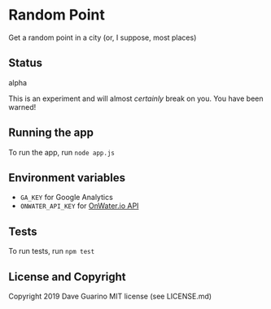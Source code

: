 # Random Point

Get a random point in a city (or, I suppose, most places)

## Status

alpha

This is an experiment and will almost _certainly_ break on you. You have been warned!

## Running the app

To run the app, run `node app.js`

## Environment variables

- `GA_KEY` for Google Analytics
- `ONWATER_API_KEY` for [OnWater.io API](https://onwater.io/)

## Tests

To run tests, run `npm test`

## License and Copyright

Copyright 2019 Dave Guarino
MIT license (see LICENSE.md)

